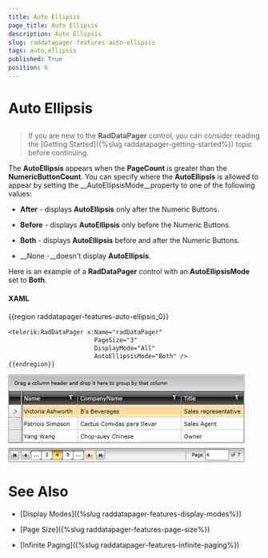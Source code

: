```yaml
---
title: Auto Ellipsis
page_title: Auto Ellipsis
description: Auto Ellipsis
slug: raddatapager-features-auto-ellipsis
tags: auto,ellipsis
published: True
position: 6
---
```


# Auto Ellipsis



## 

>If you are new to the __RadDataPager__ control, you can consider reading the [Getting Started]({%slug raddatapager-getting-started%}) topic before continuing.

The __AutoEllipsis__ appears when the __PageCount__ is greater than the __NumericButtonCount__. You can specify where the __AutoEllipsis__ is allowed to appear by setting the __AutoEllipsisMode__property to one of the following values: 

* __After__ - displays __AutoEllipsis__ only after the Numeric Buttons. 

* __Before__ - displays __AutoEllipsis__ only before the Numeric Buttons. 

* __Both__ - displays __AutoEllipsis__ before and after the Numeric Buttons. 

* __None -__doesn't display __AutoEllipsis__.

Here is an example of a __RadDataPager__ control with an __AutoEllipsisMode__ set to __Both__.

#### __XAML__

{{region raddatapager-features-auto-ellipsis_0}}
	

	<telerik:RadDataPager x:Name="radDataPager"
	                        PageSize="3"
	                        DisplayMode="All"
	                        AutoEllipsisMode="Both" />
	{{endregion}}


![](images/RadDataPager_Features_AutoEllipsis_01.png)

# See Also

 * [Display Modes]({%slug raddatapager-features-display-modes%})

 * [Page Size]({%slug raddatapager-features-page-size%})

 * [Infinite Paging]({%slug raddatapager-features-infinite-paging%})
